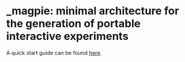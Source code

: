 # _magpie: minimal architecture for the generation of portable interactive experiments 

A quick start guide can be found [here](https://magpie-ea.github.io/magpie-site/).

